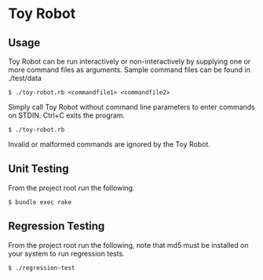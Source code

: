 # Toy Robot

## Usage

Toy Robot can be run interactively or non-interactively by supplying
one or more command files as arguments.  Sample command files can
be found in ./test/data

```
$ ./toy-robot.rb <commandfile1> <commandfile2>
```
Simply call Toy Robot without command line parameters to enter commands on STDIN. Ctrl+C exits the program.
```
$ ./toy-robot.rb
```

Invalid or malformed commands are ignored by the Toy Robot.

## Unit Testing

From the project root run the following.

```
$ bundle exec rake
```

## Regression Testing

From the project root run the following, note that md5 must be
installed on your system to run regression tests.

```
$ ./regression-test
```
